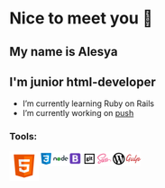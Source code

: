 
# Nice to meet you 👋
## My name is Alesya
## I'm junior html-developer


- I’m currently learning Ruby on Rails
- I’m currently working on [push](https://github.com/faceless49/cards)

### Tools:

<img align="left" alt="HTML5" src='./src/img/icons8-html-5.svg' wdDth="26px"/>
<img align="left" alt="css3" src='./src/img/icons8-css3.svg' width="26px"/>
<img align="left" alt="nodeJs" src='./src/img/icons8-nodejs.svg' width="26px"/>
<img align="left" alt="bootstrap" src='./src/img/icons8-bootstrap.svg' width="25px"/>
<img align="left" alt="git" src='./src/img/icons8-git-в-квадрате.svg' width="26px"/>
<img align="left" alt="sass" src='./src/img/icons8-sass.svg' width="26px"/>
<img align="left" alt="wordpress" src='./src/img/icons8-wordpress-simple.svg' width="26px"/>
<img align="left" alt="gulp" src='./src/img/gulp.svg' width="26px" height="26px"/>
